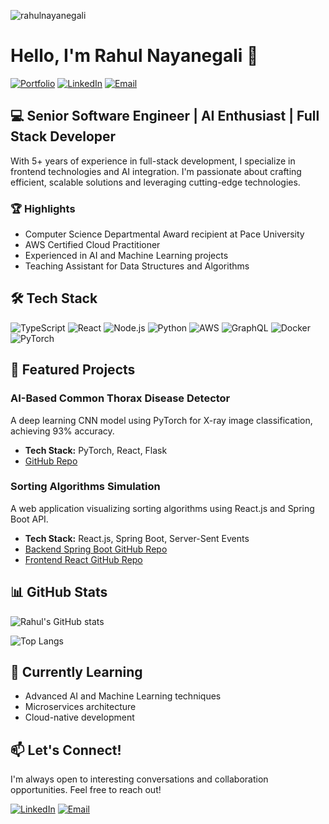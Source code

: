 <p align="left"> <img src="https://komarev.com/ghpvc/?username=rahulnayanegali&label=Profile%20views&color=0e75b6&style=flat" alt="rahulnayanegali" /> </p>

# Hello, I'm Rahul Nayanegali 👋

[![Portfolio](https://img.shields.io/badge/-Portfolio-000000?style=flat-square&logo=About.me&logoColor=white)](https://rahulnayanegali.netlify.app)
[![LinkedIn](https://img.shields.io/badge/-LinkedIn-0077B5?style=flat-square&logo=LinkedIn&logoColor=white)](https://www.linkedin.com/in/rahulnayanegali/)
[![Email](https://img.shields.io/badge/-Email-D14836?style=flat-square&logo=Gmail&logoColor=white)](mailto:nayanegali.rahul@gmail.com)

## 💻 Senior Software Engineer | AI Enthusiast | Full Stack Developer

With 5+ years of experience in full-stack development, I specialize in frontend technologies and AI integration. I'm passionate about crafting efficient, scalable solutions and leveraging cutting-edge technologies.

### 🏆 Highlights

- Computer Science Departmental Award recipient at Pace University
- AWS Certified Cloud Practitioner
- Experienced in AI and Machine Learning projects
- Teaching Assistant for Data Structures and Algorithms

## 🛠️ Tech Stack

![TypeScript](https://img.shields.io/badge/-TypeScript-3178C6?style=flat-square&logo=typescript&logoColor=white)
![React](https://img.shields.io/badge/-React-61DAFB?style=flat-square&logo=react&logoColor=black)
![Node.js](https://img.shields.io/badge/-Node.js-339933?style=flat-square&logo=node.js&logoColor=white)
![Python](https://img.shields.io/badge/-Python-3776AB?style=flat-square&logo=python&logoColor=white)
![AWS](https://img.shields.io/badge/-AWS-232F3E?style=flat-square&logo=amazon-aws&logoColor=white)
![GraphQL](https://img.shields.io/badge/-GraphQL-E10098?style=flat-square&logo=graphql&logoColor=white)
![Docker](https://img.shields.io/badge/-Docker-2496ED?style=flat-square&logo=docker&logoColor=white)
![PyTorch](https://img.shields.io/badge/-PyTorch-EE4C2C?style=flat-square&logo=pytorch&logoColor=white)

## 🚀 Featured Projects

### AI-Based Common Thorax Disease Detector
A deep learning CNN model using PyTorch for X-ray image classification, achieving 93% accuracy.
- **Tech Stack:** PyTorch, React, Flask
- [GitHub Repo](https://github.com/rahulnayanegali/MedX.ai)

### Sorting Algorithms Simulation
A web application visualizing sorting algorithms using React.js and Spring Boot API.
- **Tech Stack:** React.js, Spring Boot, Server-Sent Events
- [Backend Spring Boot GitHub Repo](https://github.com/rahulnayanegali/backend-algos-simulation)
- [Frontend React GitHub Repo](https://github.com/rahulnayanegali/algos-frontend)

## 📊 GitHub Stats

![Rahul's GitHub stats](https://github-readme-stats.vercel.app/api?username=rahulnayanegali&show_icons=true&theme=radical)

![Top Langs](https://github-readme-stats.vercel.app/api/top-langs/?username=rahulnayanegali&layout=compact&theme=radical)

## 🌱 Currently Learning

- Advanced AI and Machine Learning techniques
- Microservices architecture
- Cloud-native development

## 📫 Let's Connect!

I'm always open to interesting conversations and collaboration opportunities. Feel free to reach out!

[![LinkedIn](https://img.shields.io/badge/-LinkedIn-0077B5?style=flat-square&logo=LinkedIn&logoColor=white)](https://www.linkedin.com/in/rahulnayanegali/)
[![Email](https://img.shields.io/badge/-Email-D14836?style=flat-square&logo=Gmail&logoColor=white)](mailto:nayanegali.rahul@gmail.com)
